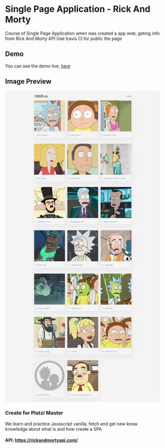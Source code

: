 # Single Page Application - Rick And Morty

Course of Single Page Application when was created a app web, geting info from Rick And Morty API
Use travis CI for public the page

## Demo

You can see the demo live, [here](https://AlexanderAlvarez9.github.io/spa-100tifi.co/)

## Image Preview

![Image](preview.png)

### Create for Platzi Master

We learn and practice Javascript vanilla, fetch and get new know knowledge about what is and how create a SPA

#### API: https://rickandmortyapi.com/
